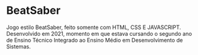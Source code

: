 # BeatSaber
Jogo estilo BeatSaber, feito somente com HTML, CSS E JAVASCRIPT.
Desenvolvido em 2021, momento em que estava cursando o segundo ano de Ensino Técnico Integrado ao Ensino Médio em Desenvolvimento de Sistemas.
